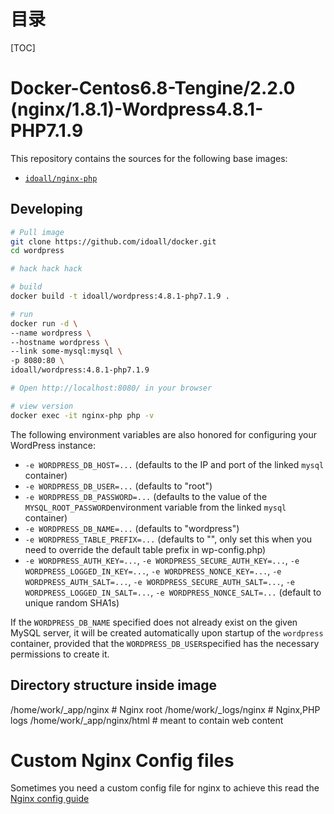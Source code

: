 # 目录

[TOC]

# Docker-Centos6.8-Tengine/2.2.0 (nginx/1.8.1)-Wordpress4.8.1-PHP7.1.9


This repository contains the sources for the following base images:
- [`idoall/nginx-php`](https://hub.docker.com/r/idoall/nginx-php/)


## Developing

```bash
# Pull image
git clone https://github.com/idoall/docker.git
cd wordpress

# hack hack hack

# build
docker build -t idoall/wordpress:4.8.1-php7.1.9 .

# run
docker run -d \
--name wordpress \
--hostname wordpress \
--link some-mysql:mysql \
-p 8080:80 \
idoall/wordpress:4.8.1-php7.1.9

# Open http://localhost:8080/ in your browser

# view version
docker exec -it nginx-php php -v
```

The following environment variables are also honored for configuring your WordPress instance:

- `-e WORDPRESS_DB_HOST=...` (defaults to the IP and port of the linked `mysql` container)
- `-e WORDPRESS_DB_USER=...` (defaults to "root")
- `-e WORDPRESS_DB_PASSWORD=...` (defaults to the value of the `MYSQL_ROOT_PASSWORD`environment variable from the linked `mysql` container)
- `-e WORDPRESS_DB_NAME=...` (defaults to "wordpress")
- `-e WORDPRESS_TABLE_PREFIX=...` (defaults to "", only set this when you need to override the default table prefix in wp-config.php)
- `-e WORDPRESS_AUTH_KEY=...`, `-e WORDPRESS_SECURE_AUTH_KEY=...`, `-e WORDPRESS_LOGGED_IN_KEY=...`, `-e WORDPRESS_NONCE_KEY=...`, `-e WORDPRESS_AUTH_SALT=...`, `-e WORDPRESS_SECURE_AUTH_SALT=...`, `-e WORDPRESS_LOGGED_IN_SALT=...`, `-e WORDPRESS_NONCE_SALT=...` (default to unique random SHA1s)

If the `WORDPRESS_DB_NAME` specified does not already exist on the given MySQL server, it will be created automatically upon startup of the `wordpress` container, provided that the `WORDPRESS_DB_USER`specified has the necessary permissions to create it.

## Directory structure inside image

/home/work/_app/nginx # Nginx root
/home/work/_logs/nginx # Nginx,PHP logs
/home/work/_app/nginx/html # meant to contain web content

# Custom Nginx Config files
Sometimes you need a custom config file for nginx to achieve this read the [Nginx config guide](https://hub.docker.com/r/idoall/nginx/)

